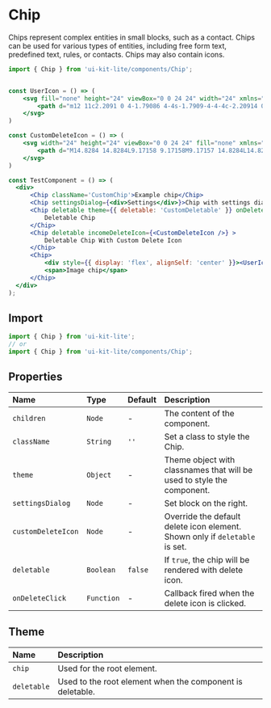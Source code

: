 # Chip

Chips represent complex entities in small blocks, such as a contact. Chips can be used for various types of entities, including free form text, predefined text, rules, or contacts. Chips may also contain icons.

<!-- example -->
```jsx
import { Chip } from 'ui-kit-lite/components/Chip';


const UserIcon = () => (
    <svg fill="none" height="24" viewBox="0 0 24 24" width="24" xmlns="http://www.w3.org/2000/svg" >
        <path d="m12 11c2.2091 0 4-1.79086 4-4s-1.7909-4-4-4c-2.20914 0-4 1.79086-4 4s1.79086 4 4 4zm0 10c3.866 0 7-1.7909 7-4s-3.134-4-7-4c-3.86599 0-7 1.7909-7 4s3.13401 4 7 4z" fill="#28303f" clipRule="evenodd" fillRule="evenodd" />
    </svg>
)

const CustomDeleteIcon = () => (
    <svg width="24" height="24" viewBox="0 0 24 24" fill="none" xmlns="http://www.w3.org/2000/svg" >
        <path d="M14.8284 14.8284L9.17158 9.17158M9.17157 14.8284L14.8284 9.17158M12 22C17.5228 22 22 17.5228 22 12C22 6.47715 17.5228 2 12 2C6.47715 2 2 6.47715 2 12C2 17.5228 6.47715 22 12 22Z" stroke="#28303F" strokeWidth="1.5" strokeLinecap="round" strokeLinejoin="round" />
    </svg>
)

const TestComponent = () => (
  <div>
      <Chip className='CustomChip'>Example chip</Chip>
      <Chip settingsDialog={<div>Settings</div>}>Chip with settings dialog</Chip>
      <Chip deletable theme={{ deletable: 'CustomDeletable' }} onDeleteClick={() => console.log('delete')} >
          Deletable Chip
      </Chip>
      <Chip deletable incomeDeleteIcon={<CustomDeleteIcon />} >
          Deletable Chip With Custom Delete Icon
      </Chip>
      <Chip>
          <div style={{ display: 'flex', alignSelf: 'center' }}><UserIcon /></div>
          <span>Image chip</span>
      </Chip>
  </div>
);
```

## Import
```jsx
import { Chip } from 'ui-kit-lite';
// or
import { Chip } from 'ui-kit-lite/components/Chip';
```

## Properties

| Name               | Type       | Default | Description                                                                 |
|:-------------------|:-----------|:--------|:----------------------------------------------------------------------------|
| `children`         | `Node`     | -       | The content of the component.                                               |
| `className`        | `String`   | `''`    | Set a class to style the Chip.                                              |
| `theme`            | `Object`   | -       | Theme object with classnames that will be used to style the component.      |
| `settingsDialog`   | `Node`     | -       | Set block on the right.                                                     |
| `customDeleteIcon` | `Node`     | -       | Override the default delete icon element. Shown only if `deletable` is set. |
| `deletable`        | `Boolean`  | `false` | If `true`, the chip will be rendered with delete icon.                      |
| `onDeleteClick`    | `Function` | -       | Callback fired when the delete icon is clicked.                             |

## Theme

| Name         | Description                                               |
|:-------------|:----------------------------------------------------------|
| `chip`       | Used for the root element.                                |
| `deletable`  | Used to the root element when the component is deletable. |
